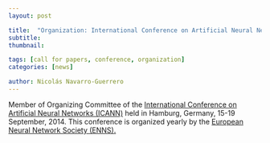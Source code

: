 ```yaml
---
layout: post

title:  "Organization: International Conference on Artificial Neural Networks (ICANN)"
subtitle: 
thumbnail: 

tags: [call for papers, conference, organization]
categories: [news]

author: Nicolás Navarro-Guerrero
---
```


Member of Organizing Committee of the <a href="https://e-nns.org/icanns/2014-2/" target="_blank">International Conference on Artificial Neural Networks (ICANN)</a> held in Hamburg, Germany, 15-19 September, 2014. This conference is organized yearly by the <a href="https://e-nns.org/" target="_blank">European Neural Network Society (ENNS).</a>

<!--more-->

